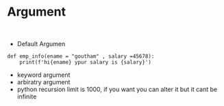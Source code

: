 # Argument
<br>

* Default Argumen <br>

```def emp_info(ename = "goutham" , salary =45678):``` <br>
```    print(f'hi{ename} ypur salary is {salary}')```
- keyword argument
- arbiratry argument
- python recursion limit is 1000, if you want you can alter it but it cant be infinite
